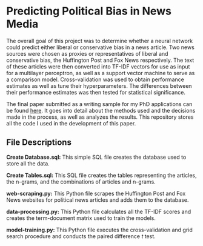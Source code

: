 # Predicting Political Bias in News Media

The overall goal of this project was to determine whether a neural network could predict either liberal or conservative bias in a news article. Two news sources were chosen as proxies or representatives of liberal and conservative bias, the Huffington Post and Fox News respectively. The text of these articles were then converted into TF-IDF vectors for use as input for a multilayer perceptron, as well as a support vector machine to serve as a comparison model. Cross-validation was used to obtain performance estimates as well as tune their hyperparameters. The differences between their performance estimates was then tested for statistical significance.

The final paper submitted as a writing sample for my PhD applications can be found [here](http://briannadardin.com/Predicting-Political-Bias-in-News-Media.pdf). It goes into detail about the methods used and the decisions made in the process, as well as analyzes the results. This repository stores all the code I used in the development of this paper. 

## File Descriptions

**Create Database.sql:** This simple SQL file creates the database used to store all the data.

**Create Tables.sql:** This SQL file creates the tables representing the articles, the n-grams, and the combinations of articles and n-grams. 

**web-scraping.py:** This Python file scrapes the Huffington Post and Fox News websites for political news articles and adds them to the database.

**data-processing.py:** This Python file calculates all the TF-IDF scores and creates the term-document matrix used to train the models.

**model-training.py:** This Python file executes the cross-validation and grid search procedure and conducts the paired difference _t_ test.